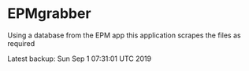 # EPMgrabber
Using a database from the EPM app this application scrapes the files as required


Latest backup: Sun Sep 1 07:31:01 UTC 2019
